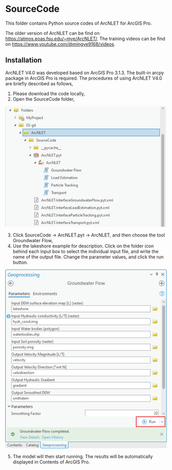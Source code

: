 # SourceCode
This folder contains Python source codes of ArcNLET for ArcGIS Pro. 

The older version of ArcNLET can be find on https://atmos.eoas.fsu.edu/~mye/ArcNLET/. The training videos can be find on https://www.youtube.com/@mingye9168/videos.



Installation
-----------------------------------------------
ArcNLET V4.0 was developed based on ArcGIS Pro 3.1.3. The built-in arcpy package in ArcGIS Pro is required. The procedures of using ArcNLET V4.0 are briefly described as follows,

1. Please download the code locally,
2. Open the SourceCode folder,

<img src="images/IMG1.png" alt="Folder">

3. Click SourceCode -> ArcNLET.pyt -> ArcNLET, and then choose the tool Groundwater Flow,
4. Use the lakeshore example for description. Click on the folder icon behind each input box to select the individual input file, and write the name of the output file. Change the parameter values, and click the run button.

<img src="images/IMG2.png" alt="Folder">

5. The model will then start running. The results will be automatically displayed in Contents of ArcGIS Pro.
